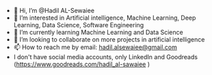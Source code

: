 - 👋 Hi, I’m @Hadil AL-Sewaiee
- 👀 I’m interested in Artificial intelligence, Machine Learning, Deep Learning, Data Science, Software Engineering
- 🌱 I’m currently learning Machine Learning and Data Science
- 💞️ I’m looking to collaborate on more projects in artificial intelligence
- 📫 How to reach me by email: hadil.alsewaiee@gmail.com
- I don't have social media accounts, only LinkedIn and Goodreads (https://www.goodreads.com/hadil_al-sawaiee
)

<!---
hadil-alsewaiee/hadil-alsewaiee is a ✨ special ✨ repository because its `README.md` (this file) appears on your GitHub profile.
You can click the Preview link to take a look at your changes.
--->
